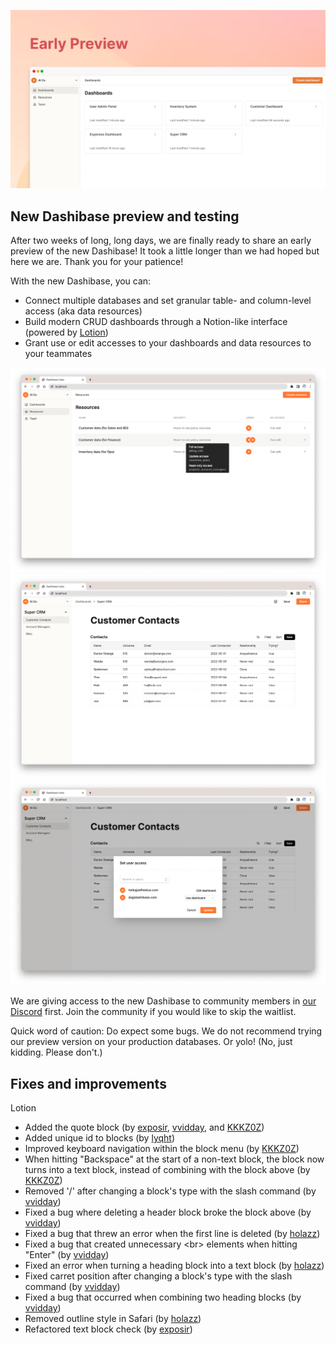 ![New Dashibase](../assets/2022-08-preview.png)

## New Dashibase preview and testing

After two weeks of long, long days, we are finally ready to share an early preview of the new Dashibase! It took a little longer than we had hoped but here we are. Thank you for your patience!

With the new Dashibase, you can:

- Connect multiple databases and set granular table- and column-level access (aka data resources)
- Build modern CRUD dashboards through a Notion-like interface (powered by [Lotion](https://github.com/dashibase/lotion))
- Grant use or edit accesses to your dashboards and data resources to your teammates

![New Dashibase - Resources](../assets/2022-08-preview-resources.png)
![New Dashibase - Dashboard](../assets/2022-08-preview-dashboard.png)
![New Dashibase - Access](../assets/2022-08-preview-access.png)

We are giving access to the new Dashibase to community members in [our Discord](https://discord.gg/rUw2snFeUZ) first. Join the community if you would like to skip the waitlist.  

Quick word of caution: Do expect some bugs. We do not recommend trying our preview version on your production databases. Or yolo! (No, just kidding. Please don't.)

## Fixes and improvements

Lotion

- Added the quote block (by [exposir](https://github.com/Dashibase/lotion/pull/32), [vvidday](https://github.com/Dashibase/lotion/pull/34), and [KKKZ0Z](https://github.com/Dashibase/lotion/pull/37))
- Added unique id to blocks (by [lyqht](https://github.com/Dashibase/lotion/pull/45))
- Improved keyboard navigation within the block menu (by [KKKZ0Z](https://github.com/Dashibase/lotion/pull/21))
- When hitting "Backspace" at the start of a non-text block, the block now turns into a text block, instead of combining with the block above (by [KKKZ0Z](https://github.com/Dashibase/lotion/pull/38))
- Removed '/' after changing a block's type with the slash command (by [vvidday](https://github.com/Dashibase/lotion/pull/33))
- Fixed a bug where deleting a header block broke the block above (by [vvidday](https://github.com/Dashibase/lotion/pull/23))
- Fixed a bug that threw an error when the first line is deleted (by [holazz](https://github.com/Dashibase/lotion/pull/24))
- Fixed a bug that created unnecessary \<br> elements when hitting "Enter" (by [vvidday](https://github.com/Dashibase/lotion/pull/26))
- Fixed an error when turning a heading block into a text block (by [holazz](https://github.com/Dashibase/lotion/pull/31))
- Fixed carret position after changing a block's type with the slash command (by [vvidday](https://github.com/Dashibase/lotion/pull/33))
- Fixed a bug that occurred when combining two heading blocks (by [vvidday](https://github.com/Dashibase/lotion/pull/36))
- Removed outline style in Safari (by [holazz](https://github.com/Dashibase/lotion/pull/28))
- Refactored text block check (by [exposir](https://github.com/Dashibase/lotion/pull/44))
